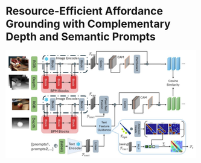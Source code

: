 # Resource-Efficient Affordance Grounding with Complementary Depth and Semantic Prompts 
![BiT-Align](img/BiT-Align.jpg) 
